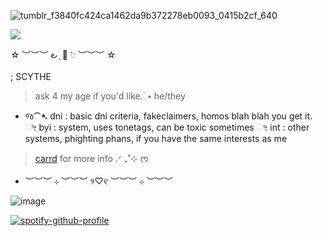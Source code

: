 
![tumblr_f3840fc424ca1462da9b372278eb0093_0415b2cf_640](https://github.com/user-attachments/assets/a9a8aca3-fc81-4e9c-8b1e-4e9b09a8cc77)

![](https://komarev.com/ghpvc/?username=your-github-username)

☆ ︶︶︶ ౿ ָ 🎀 𞥊 ︶︶︶ ☆

; SCYTHE
> ask 4 my age if you'd like.  ๋࣭ ⭑ he/they
- જ⁀➴ dni : basic dni criteria, fakeclaimers, homos blah blah you get it. ೀ byi : system, uses tonetags, can be toxic sometimes  ೀ int : other systems, phighting phans, if you have the same interests as me 
> [carrd](https://lxversvalk.carrd.co/) for more info .ᐟ ₊˚⊹ ᰔ

- ︶︶︶ ⊹ ︶︶︶ ୨♡୧ ︶︶︶ ⊹ ︶︶︶

![image](https://github.com/user-attachments/assets/ca9531b9-fd0f-477e-9139-afde08fffe02)

[![spotify-github-profile](https://spotify-github-profile.kittinanx.com/api/view?uid=31lox46ruvbmdjuyjidxvyr3smwq&cover_image=true&theme=default&show_offline=false&background_color=121212&interchange=false)](https://github.com/kittinan/spotify-github-profile)
<!--
**lxversvalk/lxversvalk** is a ✨ _special_ ✨ repository because its `README.md` (this file) appears on your GitHub profile.

Here are some ideas to get you started:

- 🔭 I’m currently working on ...
- 🌱 I’m currently learning ...
- 👯 I’m looking to collaborate on ...
- 🤔 I’m looking for help with ...
- 💬 Ask me about ...
- 📫 How to reach me: ...
- 😄 Pronouns: ...
- ⚡ Fun fact: ...
-->
